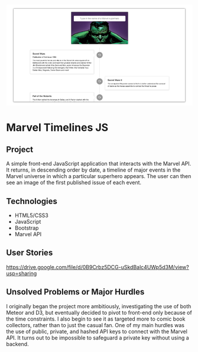 ![alt text](marvel_screenshot3.png "Description goes here")

# Marvel Timelines JS

## Project

A simple front-end JavaScript application that interacts with the Marvel API. It returns, in descending order by date, a timeline of major events in the Marvel universe in which a particular superhero appears. The user can then see an image of the first published issue of each event.

## Technologies

* HTML5/CSS3
* JavaScript
* Bootstrap
* Marvel API

## User Stories

https://drive.google.com/file/d/0B9Crbz5DCG-uSkdBalc4UWp5d3M/view?usp=sharing

## Unsolved Problems or Major Hurdles

I originally began the project more ambitiously, investigating the use of both Meteor and D3, but eventually decided to pivot to front-end only because of the time constraints. I also begin to see it as targeted more to comic book collectors, rather than to just the casual fan. One of my main hurdles was the use of public, private, and hashed API keys to connect with the Marvel API. It turns out to be impossible to safeguard a private key without using a backend.
